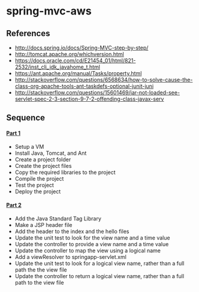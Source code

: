 # spring-mvc-aws

## References
* http://docs.spring.io/docs/Spring-MVC-step-by-step/
* http://tomcat.apache.org/whichversion.html
* https://docs.oracle.com/cd/E21454_01/html/821-2532/inst_cli_jdk_javahome_t.html
* https://ant.apache.org/manual/Tasks/property.html
* http://stackoverflow.com/questions/6568634/how-to-solve-cause-the-class-org-apache-tools-ant-taskdefs-optional-junit-juni
* http://stackoverflow.com/questions/15601469/jar-not-loaded-see-servlet-spec-2-3-section-9-7-2-offending-class-javax-serv

## Sequence
#### [Part 1](/docs/part1.md)
* Setup a VM
* Install Java, Tomcat, and Ant
* Create a project folder
* Create the project files
* Copy the required libraries to the project
* Compile the project 
* Test the project
* Deploy the project

#### [Part 2](/docs/part2.md)
* Add the Java Standard Tag Library
* Make a JSP header file
* Add the header to the index and the hello files
* Update the unit test to look for the view name and a time value
* Update the controller to provide a view name and a time value
* Update the controller to map the view using a logical name
* Add a viewResolver to springapp-servlet.xml
* Update the unit test to look for a logical view name, rather than a full path the the view file
* Update the controller to return a logical view name, rather than a full path to the view file
